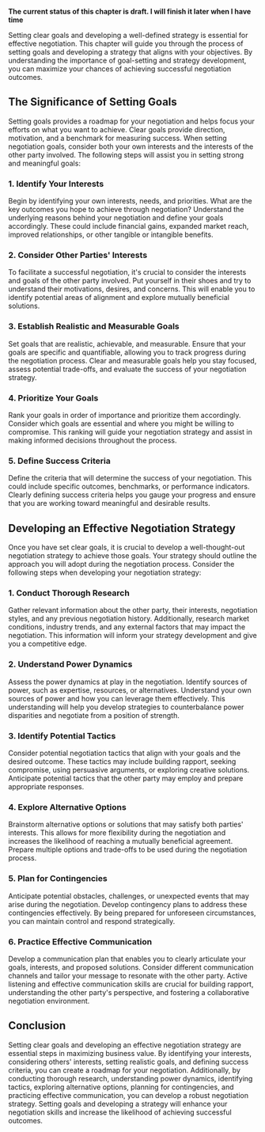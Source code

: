 **The current status of this chapter is draft. I will finish it later when I have time**

Setting clear goals and developing a well-defined strategy is essential for effective negotiation. This chapter will guide you through the process of setting goals and developing a strategy that aligns with your objectives. By understanding the importance of goal-setting and strategy development, you can maximize your chances of achieving successful negotiation outcomes.

The Significance of Setting Goals
---------------------------------

Setting goals provides a roadmap for your negotiation and helps focus your efforts on what you want to achieve. Clear goals provide direction, motivation, and a benchmark for measuring success. When setting negotiation goals, consider both your own interests and the interests of the other party involved. The following steps will assist you in setting strong and meaningful goals:

### 1. **Identify Your Interests**

Begin by identifying your own interests, needs, and priorities. What are the key outcomes you hope to achieve through negotiation? Understand the underlying reasons behind your negotiation and define your goals accordingly. These could include financial gains, expanded market reach, improved relationships, or other tangible or intangible benefits.

### 2. **Consider Other Parties' Interests**

To facilitate a successful negotiation, it's crucial to consider the interests and goals of the other party involved. Put yourself in their shoes and try to understand their motivations, desires, and concerns. This will enable you to identify potential areas of alignment and explore mutually beneficial solutions.

### 3. **Establish Realistic and Measurable Goals**

Set goals that are realistic, achievable, and measurable. Ensure that your goals are specific and quantifiable, allowing you to track progress during the negotiation process. Clear and measurable goals help you stay focused, assess potential trade-offs, and evaluate the success of your negotiation strategy.

### 4. **Prioritize Your Goals**

Rank your goals in order of importance and prioritize them accordingly. Consider which goals are essential and where you might be willing to compromise. This ranking will guide your negotiation strategy and assist in making informed decisions throughout the process.

### 5. **Define Success Criteria**

Define the criteria that will determine the success of your negotiation. This could include specific outcomes, benchmarks, or performance indicators. Clearly defining success criteria helps you gauge your progress and ensure that you are working toward meaningful and desirable results.

Developing an Effective Negotiation Strategy
--------------------------------------------

Once you have set clear goals, it is crucial to develop a well-thought-out negotiation strategy to achieve those goals. Your strategy should outline the approach you will adopt during the negotiation process. Consider the following steps when developing your negotiation strategy:

### 1. **Conduct Thorough Research**

Gather relevant information about the other party, their interests, negotiation styles, and any previous negotiation history. Additionally, research market conditions, industry trends, and any external factors that may impact the negotiation. This information will inform your strategy development and give you a competitive edge.

### 2. **Understand Power Dynamics**

Assess the power dynamics at play in the negotiation. Identify sources of power, such as expertise, resources, or alternatives. Understand your own sources of power and how you can leverage them effectively. This understanding will help you develop strategies to counterbalance power disparities and negotiate from a position of strength.

### 3. **Identify Potential Tactics**

Consider potential negotiation tactics that align with your goals and the desired outcome. These tactics may include building rapport, seeking compromise, using persuasive arguments, or exploring creative solutions. Anticipate potential tactics that the other party may employ and prepare appropriate responses.

### 4. **Explore Alternative Options**

Brainstorm alternative options or solutions that may satisfy both parties' interests. This allows for more flexibility during the negotiation and increases the likelihood of reaching a mutually beneficial agreement. Prepare multiple options and trade-offs to be used during the negotiation process.

### 5. **Plan for Contingencies**

Anticipate potential obstacles, challenges, or unexpected events that may arise during the negotiation. Develop contingency plans to address these contingencies effectively. By being prepared for unforeseen circumstances, you can maintain control and respond strategically.

### 6. **Practice Effective Communication**

Develop a communication plan that enables you to clearly articulate your goals, interests, and proposed solutions. Consider different communication channels and tailor your message to resonate with the other party. Active listening and effective communication skills are crucial for building rapport, understanding the other party's perspective, and fostering a collaborative negotiation environment.

Conclusion
----------

Setting clear goals and developing an effective negotiation strategy are essential steps in maximizing business value. By identifying your interests, considering others' interests, setting realistic goals, and defining success criteria, you can create a roadmap for your negotiation. Additionally, by conducting thorough research, understanding power dynamics, identifying tactics, exploring alternative options, planning for contingencies, and practicing effective communication, you can develop a robust negotiation strategy. Setting goals and developing a strategy will enhance your negotiation skills and increase the likelihood of achieving successful outcomes.
